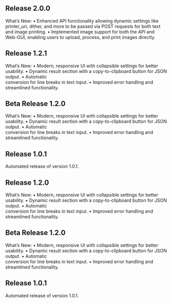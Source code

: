 ## Release 2.0.0
What’s New:
•	Enhanced API functionality allowing dynamic settings like printer_uri, dither, and more to be passed via POST requests for both text and image printing.
•	Implemented image support for both the API and Web-GUI, enabling users to upload, process, and print images directly.

## Release 1.2.1
What’s New:
	•	Modern, responsive UI with collapsible settings for better usability.
	•	Dynamic result section with a copy-to-clipboard button for JSON output.
	•	Automatic <br> conversion for line breaks in text input.
	•	Improved error handling and streamlined functionality.

## Beta Release 1.2.0
What’s New:
	•	Modern, responsive UI with collapsible settings for better usability.
	•	Dynamic result section with a copy-to-clipboard button for JSON output.
	•	Automatic <br> conversion for line breaks in text input.
	•	Improved error handling and streamlined functionality.

## Release 1.0.1
Automated release of version 1.0.1.

## Release 1.2.0
What’s New:
	•	Modern, responsive UI with collapsible settings for better usability.
	•	Dynamic result section with a copy-to-clipboard button for JSON output.
	•	Automatic <br> conversion for line breaks in text input.
	•	Improved error handling and streamlined functionality.

## Beta Release 1.2.0
What’s New:
	•	Modern, responsive UI with collapsible settings for better usability.
	•	Dynamic result section with a copy-to-clipboard button for JSON output.
	•	Automatic <br> conversion for line breaks in text input.
	•	Improved error handling and streamlined functionality.

## Release 1.0.1
Automated release of version 1.0.1.
